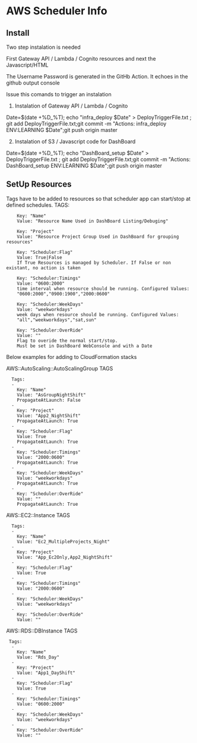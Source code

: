 # AWS Scheduler Info
 

## Install 

Two step instalation is needed

First Gateway API / Lambda / Cognito resources and next the Javascript/HTML

The Username Password is generated in the GitHb Action. It echoes in the github output console


Issue this comands to trigger an instalation 

1. Instalation of Gateway API / Lambda / Cognito

Date=$(date +%D_%T); echo "infra_deploy $Date" > DeployTriggerFile.txt ; git add DeployTriggerFile.txt;git commit -m "Actions: infra_deploy ENV:LEARNING $Date";git push origin master

2. Instalation of S3 / Javascript code for DashBoard

Date=$(date +%D_%T); echo "DashBoard_setup $Date" > DeployTriggerFile.txt ; git add DeployTriggerFile.txt;git commit -m "Actions: DashBoard_setup ENV:LEARNING $Date";git push origin master


## SetUp Resources

Tags have to be added to resources so that scheduler app can start/stop at defined schedules.
TAGS:

        Key: "Name"
        Value: "Resource Name Used in DashBoard Listing/Debuging"      

        Key: "Project"
        Value: "Resource Project Group Used in DashBoard for grouping resources"

        Key: "Scheduler:Flag"
        Value: True|False 
        If True Resources is managed by Scheduler. If False or non existant, no action is taken

        Key: "Scheduler:Timings"
        Value: "0600:2000"
        time interval when resource should be running. Configured Values:
        "0600:2000","0900:1900","2000:0600"
        
        Key: "Scheduler:WeekDays"
        Value: "weekworkdays"
        week days when resource should be running. Configured Values:        
        "all","weekworkdays","sat,sun"

        Key: "Scheduler:OverRide"
        Value: ""
        Flag to overide the normal start/stop.
        Must be set in DashBoard WebConsole and with a Date




Below examples for adding to CloudFormation stacks



AWS::AutoScaling::AutoScalingGroup TAGS


      Tags: 
      - 
        Key: "Name"
        Value: "AsGroupNightShift"   
        PropagateAtLaunch: False 
      - 
        Key: "Project"
        Value: "App2_NightShift"
        PropagateAtLaunch: True 
      - 
        Key: "Scheduler:Flag"
        Value: True
        PropagateAtLaunch: True      
      - 
        Key: "Scheduler:Timings"
        Value: "2000:0600"
        PropagateAtLaunch: True         
      - 
        Key: "Scheduler:WeekDays"
        Value: "weekworkdays"
        PropagateAtLaunch: True         
      - 
        Key: "Scheduler:OverRide"
        Value: ""
        PropagateAtLaunch: True   
        
        
        
        
AWS::EC2::Instance TAGS

      Tags: 
      - 
        Key: "Name"
        Value: "Ec2_MultipleProjects_Night"      
      - 
        Key: "Project"
        Value: "App_Ec2Only,App2_NightShift"
      - 
        Key: "Scheduler:Flag"
        Value: True
      -         
        Key: "Scheduler:Timings"
        Value: "2000:0600"
      - 
        Key: "Scheduler:WeekDays"
        Value: "weekworkdays"
      - 
        Key: "Scheduler:OverRide"
        Value: ""        
        
        
        
        
AWS::RDS::DBInstance TAGS

     Tags: 
      - 
        Key: "Name"
        Value: "Rds_Day"      
      - 
        Key: "Project"
        Value: "App1_DayShift"
      - 
        Key: "Scheduler:Flag"
        Value: True
      -         
        Key: "Scheduler:Timings"
        Value: "0600:2000"
      - 
        Key: "Scheduler:WeekDays"
        Value: "weekworkdays"
      - 
        Key: "Scheduler:OverRide"
        Value: ""           
